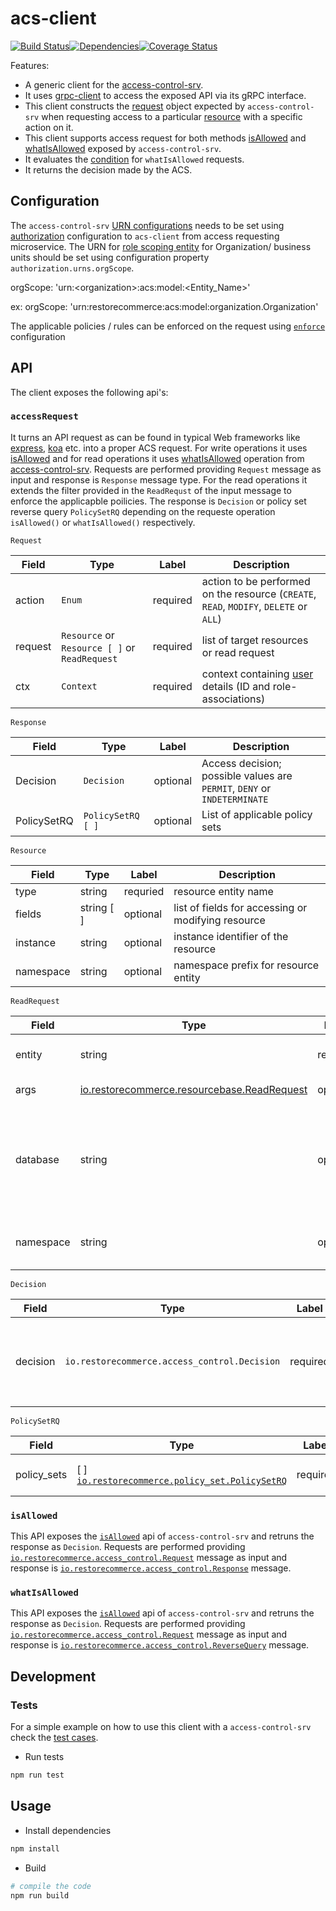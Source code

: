 # acs-client

<img src="http://img.shields.io/npm/v/%40restorecommerce%2Facs%2Dclient.svg?style=flat-square" alt="">[![Build Status][build]](https://travis-ci.org/restorecommerce/acs-client?branch=master)[![Dependencies][depend]](https://david-dm.org/restorecommerce/acs-client)[![Coverage Status][cover]](https://coveralls.io/github/restorecommerce/acs-client?branch=master)

[version]: http://img.shields.io/npm/v/acs-client.svg?style=flat-square
[build]: http://img.shields.io/travis/restorecommerce/acs-client/master.svg?style=flat-square
[depend]: https://img.shields.io/david/restorecommerce/acs-client.svg?style=flat-square
[cover]: http://img.shields.io/coveralls/restorecommerce/acs-client/master.svg?style=flat-square

Features:

- A generic client for the [access-control-srv](https://github.com/restorecommerce/access-control-srv).
- It uses [grpc-client](https://github.com/restorecommerce/grpc-client) to access the exposed API via its gRPC interface.
- This client constructs the [request](https://github.com/restorecommerce/acs-client/#api-client-interface) object expected by `access-control-srv` when requesting access to a particular [resource](https://github.com/restorecommerce/acs-client/tree/acs-tests#accessrequest) with a specific action on it.
- This client supports access request for both methods [isAllowed](https://github.com/restorecommerce/access-control-srv#isallowed) and [whatIsAllowed](https://github.com/restorecommerce/access-control-srv#whatisallowed) exposed by `access-control-srv`.
- It evaluates the [condition](https://github.com/restorecommerce/access-control-srv#rule) for `whatIsAllowed` requests.
- It returns the decision made by the ACS.

## Configuration

The `access-control-srv` [URN configurations](https://github.com/restorecommerce/access-control-srv/blob/master/restorecommerce_ABAC.md#urn-reference) needs to be set using [authorization](cfg/config.json#L85) configuration to `acs-client` from access requesting microservice.
The URN for [role scoping entity](https://github.com/restorecommerce/access-control-srv/blob/master/restorecommerce_ABAC.md#role-scoping) for Organization/ business units should be set using configuration property `authorization.urns.orgScope`.

orgScope: 'urn:\<organization\>:acs:model:<Entity_Name>'

ex: orgScope: 'urn:restorecommerce:acs:model:organization.Organization'

The applicable policies / rules can be enforced on the request using [`enforce`](cfg/config.json#L88) configuration

## API

The client exposes the following api's:

### `accessRequest`

It turns an API request as can be found in typical Web frameworks like [express](https://expressjs.com/), [koa](https://koajs.com/#introduction) etc. into a proper ACS request. For write operations it uses [isAllowed](https://github.com/restorecommerce/access-control-srv#isallowed) and for read operations it uses [whatIsAllowed](https://github.com/restorecommerce/access-control-srv#whatisallowed) operation from [access-control-srv](https://github.com/restorecommerce/access-control-srv). 
Requests are performed providing `Request` message as input and response is `Response` message type. For the read operations it extends the filter provided in the `ReadRequst` of the input message to enforce the applicapble poilicies. The response is `Decision` or policy set reverse query `PolicySetRQ` depending on the requeste operation `isAllowed()` or `whatIsAllowed()` respectively.

`Request`

| Field | Type | Label | Description |
| ----- | ---- | ----- | ----------- |
| action | `Enum` | required | action to be performed on the resource (`CREATE`, `READ`, `MODIFY`, `DELETE` or `ALL`) |
| request | `Resource` or `Resource [ ]` or `ReadRequest` | required | list of target resources or read request|
| ctx | `Context` | required | context containing [user](https://github.com/restorecommerce/acs-client#user) details (ID and role-associations) |
 
 `Response`

| Field | Type | Label | Description |
| ----- | ---- | ----- | ----------- |
| Decision | `Decision` | optional | Access decision; possible values are `PERMIT`, `DENY` or `INDETERMINATE` |
| PolicySetRQ | `PolicySetRQ [ ]` | optional | List of applicable policy sets |

`Resource`

| Field | Type | Label | Description |
| ----- | ---- | ----- | ----------- |
| type | string | requried | resource entity name |
| fields | string [ ] | optional | list of fields for accessing or modifying resource |
| instance | string | optional | instance identifier of the resource |
| namespace | string | optional | namespace prefix for resource entity |

`ReadRequest`

| Field | Type | Label | Description |
| ----- | ---- | ----- | ----------- |
| entity | string | requried | resource entity name to be read |
| args | [io.restorecommerce.resourcebase.ReadRequest](https://github.com/restorecommerce/resource-base-interface#read) | optional | query arguments |
| database | string | optional | database for read request, currently `arangodb` and `postgres` are supported |
| namespace | string | optional | namespace prefix for resource entity |

`Decision`

| Field | Type | Label | Description |
| ----- | ---- | ----- | ----------- |
| decision | `io.restorecommerce.access_control.Decision` | required | Access decision; possible values are `PERMIT`, `DENY` or `INDETERMINATE` |

`PolicySetRQ`

| Field | Type | Label | Description |
| ----- | ---- | ----- | ----------- |
| policy_sets | [ ] [`io.restorecommerce.policy_set.PolicySetRQ`](https://github.com/restorecommerce/access-control-srv#whatisallowed) | required | List of applicable policy sets |

### `isAllowed`

This API exposes the [`isAllowed`](https://github.com/restorecommerce/access-control-srv#isallowed) api of `access-control-srv` and retruns the response as `Decision`.
Requests are performed providing [`io.restorecommerce.access_control.Request`](https://github.com/restorecommerce/access-control-srv#isallowed) message as input and response is [`io.restorecommerce.access_control.Response`](https://github.com/restorecommerce/access-control-srv#isallowed) message.

### `whatIsAllowed`

This API exposes the [`isAllowed`](https://github.com/restorecommerce/access-control-srv#whatisallowed) api of `access-control-srv` and retruns the response as `Decision`. Requests are performed providing [`io.restorecommerce.access_control.Request`](https://github.com/restorecommerce/access-control-srv#whatisallowed) message as input and response is [`io.restorecommerce.access_control.ReverseQuery`](https://github.com/restorecommerce/access-control-srv#whatisallowed) message.

## Development

### Tests
For a simple example on how to use this client with a `access-control-srv` check the [test cases](https://github.com/restorecommerce/acs-client/blob/acs-tests/test/acs_test.ts).

- Run tests

```sh
npm run test
```

## Usage

- Install dependencies

```sh
npm install
```

- Build

```sh
# compile the code
npm run build
```